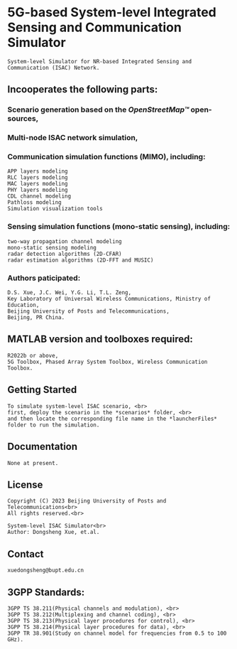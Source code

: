 # 5G-based System-level Integrated Sensing and Communication Simulator
    System-level Simulator for NR-based Integrated Sensing and Communication (ISAC) Network.


## Incooperates the following parts:<br>
###  Scenario generation based on the *OpenStreetMap™* open-sources,<br>
###  Multi-node ISAC network simulation,<br>
###  Communication simulation functions (MIMO), including:<br>
    APP layers modeling
    RLC layers modeling
    MAC layers modeling
    PHY layers modeling
    CDL channel modeling
    Pathloss modeling
    Simulation visualization tools
### Sensing simulation functions (mono-static sensing), including:<br>
    two-way propagation channel modeling
    mono-static sensing modeling
    radar detection algorithms (2D-CFAR)
    radar estimation algorithms (2D-FFT and MUSIC)


### Authors paticipated:<br>
    D.S. Xue, J.C. Wei, Y.G. Li, T.L. Zeng,
    Key Laboratory of Universal Wireless Communications, Ministry of Education,
    Beijing University of Posts and Telecommunications,
    Beijing, PR China.


## MATLAB version and toolboxes required: 
    R2022b or above,
    5G Toolbox, Phased Array System Toolbox, Wireless Communication Toolbox.


## Getting Started
    To simulate system-level ISAC scenario, <br>
    first, deploy the scenario in the *scenarios* folder, <br>
    and then locate the corresponding file name in the *launcherFiles* folder to run the simulation.


## Documentation
    None at present.


## License
    Copyright (C) 2023 Beijing University of Posts and Telecommunications<br>
    All rights reserved.<br>

    System-level ISAC Simulator<br>
    Author: Dongsheng Xue, et.al.


## Contact
    xuedongsheng@bupt.edu.cn


## 3GPP Standards:
    3GPP TS 38.211(Physical channels and modulation), <br>
    3GPP TS 38.212(Multiplexing and channel coding), <br>
    3GPP TS 38.213(Physical layer procedures for control), <br>
    3GPP TS 38.214(Physical layer procedures for data), <br>
    3GPP TR 38.901(Study on channel model for frequencies from 0.5 to 100 GHz). 

